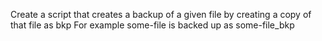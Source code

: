 Create a script that creates a backup of a given file by creating a copy of that file as bkp
For example some-file is backed up as some-file_bkp
